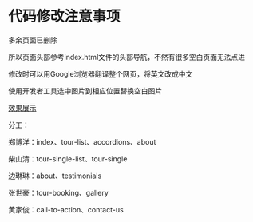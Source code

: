 # 代码修改注意事项

多余页面已删除

所以页面头部参考index.html文件的头部导航，不然有很多空白页面无法点进

修改时可以用Google浏览器翻译整个网页，将英文改成中文

使用开发者工具选中图片到相应位置替换空白图片

[效果展示](https://easetemplate.com/free-website-templates/travelair/index.html)

分工：

郑博洋：index、tour-list、accordions、about

柴山清：tour-single-list、tour-single

边琳琳：about、testimonials

张世豪：tour-booking、gallery

黄家俊：call-to-action、contact-us
